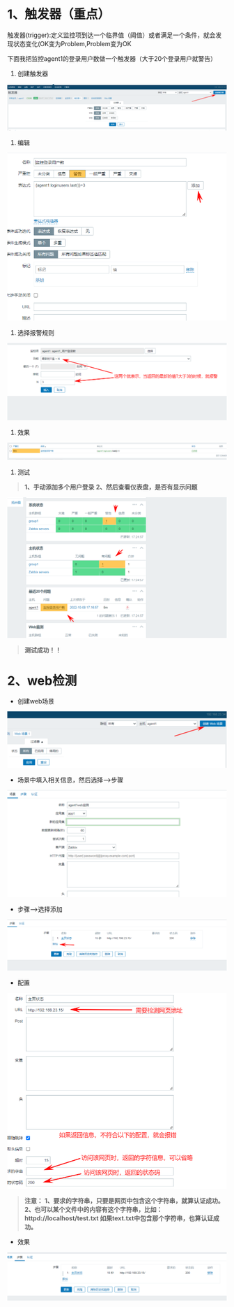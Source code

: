 # **1、触发器（重点）**

触发器(trigger):定义监控项到达一个临界值（阈值）或者满足一个条件，就会发现状态变化(OK变为Problem,Problem变为OK

下面我把监控agent1的登录用户数做一个触发器（大于20个登录用户就警告）

1. 创建触发器

![](images/WEBRESOURCE86da3f2daf449c28e7ccdc7238c74247截图.png)

1. 编辑

![](images/WEBRESOURCE8822565921e311c9d8ef9290df0dbb4e截图.png)

1. 选择报警规则

![](images/WEBRESOURCE77c63d5db6844777ba073b53e24f89e9截图.png)

1. 效果

![](images/WEBRESOURCE44f4ac3640c87fe06f6ebe3102f59350截图.png)

1.  测试

> **1、手动添加多个用户登录**
> **2、然后查看仪表盘，是否有显示问题**


![](images/WEBRESOURCE16cda0f2949b84edd3e3964606e6d39e截图.png)

> **测试成功！！**


# 2、web检测

- 创建web场景

![](images/WEBRESOURCE97a3527446e9193afe14e168bd4fac66截图.png)

- 场景中填入相关信息，然后选择——>步骤

![](images/WEBRESOURCEce2d175fd0dfc7e0644fcf02344cbf1d截图.png)

- 步骤-->选择添加

![](images/WEBRESOURCE4c3ca86d69feebb1c7f1232ed65a1cd6截图.png)

- 配置

![](images/WEBRESOURCEe886131414243ea6fac6842330a256f7截图.png)

> **注意：**
> **1、要求的字符串，只要是网页中包含这个字符串，就算认证成功。**
> **2、也可以某个文件中的内容有这个字符串，比如：httpd://localhost/test.txt  如果text.txt中包含那个字符串，也算认证成功。**


- 效果

![](images/WEBRESOURCEdd045bc7bf4302b9e107f23926f9f6cb截图.png)